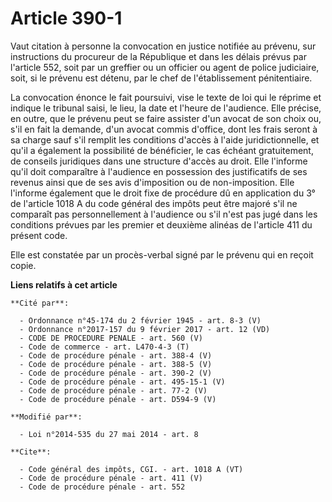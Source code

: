 # Article 390-1

Vaut citation à personne la convocation en justice notifiée au prévenu, sur instructions du procureur de la République et
dans les délais prévus par l'article 552, soit par un greffier ou un officier ou agent de police judiciaire, soit, si le
prévenu est détenu, par le chef de l'établissement pénitentiaire. 

La convocation énonce le fait poursuivi, vise le texte de loi qui le réprime et indique le tribunal saisi, le lieu, la date
et l'heure de l'audience. Elle précise, en outre, que le prévenu peut se faire assister d'un avocat de son choix ou, s'il en
fait la demande, d'un avocat commis d'office, dont les frais seront à sa charge sauf s'il remplit les conditions d'accès à
l'aide juridictionnelle, et qu'il a également la possibilité de bénéficier, le cas échéant gratuitement, de conseils
juridiques dans une structure d'accès au droit. Elle l'informe qu'il doit comparaître à l'audience en possession des
justificatifs de ses revenus ainsi que de ses avis d'imposition ou de non-imposition. Elle l'informe également que le droit
fixe de procédure dû en application du 3° de l'article 1018 A du code général des impôts peut être majoré s'il ne comparaît
pas personnellement à l'audience ou s'il n'est pas jugé dans les conditions prévues par les premier et deuxième alinéas de
l'article 411 du présent code. 

Elle est constatée par un procès-verbal signé par le prévenu qui en reçoit copie.

**Liens relatifs à cet article**

	**Cité par**:

	  - Ordonnance n°45-174 du 2 février 1945 - art. 8-3 (V)
	  - Ordonnance n°2017-157 du 9 février 2017 - art. 12 (VD)
	  - CODE DE PROCEDURE PENALE - art. 560 (V)
	  - Code de commerce - art. L470-4-3 (T)
	  - Code de procédure pénale - art. 388-4 (V)
	  - Code de procédure pénale - art. 388-5 (V)
	  - Code de procédure pénale - art. 390-2 (V)
	  - Code de procédure pénale - art. 495-15-1 (V)
	  - Code de procédure pénale - art. 77-2 (V)
	  - Code de procédure pénale - art. D594-9 (V)

	**Modifié par**:

	  - Loi n°2014-535 du 27 mai 2014 - art. 8

	**Cite**:

	  - Code général des impôts, CGI. - art. 1018 A (VT)
	  - Code de procédure pénale - art. 411 (V)
	  - Code de procédure pénale - art. 552

